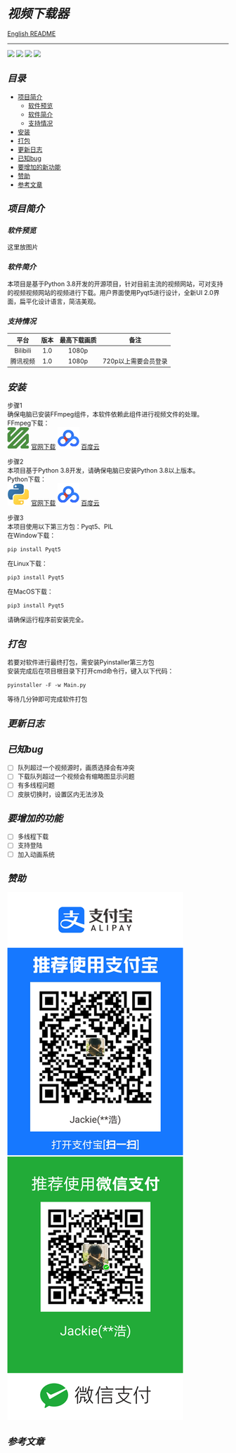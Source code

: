 
# *视频下载器*
[English README]()
***
![](https://img.shields.io/github/release/JackieCooo/VideoDownloader?style=flat-square)
![](https://img.shields.io/github/last-commit/JackieCooo/VideoDownloader?style=flat-square)
![](https://img.shields.io/static/v1?label=Pyqt5&message=v5.14.2&color=blue?style=flat-square)
![](https://img.shields.io/github/license/JackieCooo/VideoDownloader?style=flat-square&color=yellow)

## *目录*
- [项目简介](#项目简介)
    - [软件预览](#软件预览)
    - [软件简介](#软件简介)
    - [支持情况](#支持情况)
- [安装](#安装)
- [打包](#打包)
- [更新日志](#更新日志)
- [已知bug](#已知bug)
- [要增加的新功能](#要增加的新功能)
- [赞助](#赞助)
- [参考文章](#参考文章)

## *项目简介*

### *软件预览*
这里放图片  

### *软件简介*
本项目是基于Python 3.8开发的开源项目，针对目前主流的视频网站，可对支持的视频视频网站的视频进行下载。用户界面使用Pyqt5进行设计，全新UI 2.0界面，扁平化设计语言，简洁美观。

### *支持情况*
|平台|版本|最高下载画质|备注|
|:----:|:----:|:----:|:----:|
|Bilibili|1.0|1080p||
|腾讯视频|1.0|1080p|720p以上需要会员登录|


## *安装*
步骤1  
确保电脑已安装FFmpeg组件，本软件依赖此组件进行视频文件的处理。  
FFmpeg下载：  
![](./README%20icons/ffmepg_logo.png) [官网下载](http://ffmpeg.org/download.html)
![](./README%20icons/baiducloud_logo.png) [百度云]()

步骤2  
本项目基于Python 3.8开发，请确保电脑已安装Python 3.8以上版本。  
Python下载：  
![](./README%20icons/python_logo.png) [官网下载](https://www.python.org/downloads/)
![](./README%20icons/baiducloud_logo.png) [百度云]()  

步骤3  
本项目使用以下第三方包：Pyqt5、PIL  
在Window下载：  
```commandline
pip install Pyqt5
```
在Linux下载：  
```commandline
pip3 install Pyqt5
```
在MacOS下载：  
```commandline
pip3 install Pyqt5
```
请确保运行程序前安装完全。  

## *打包*
若要对软件进行最终打包，需安装Pyinstaller第三方包  
安装完成后在项目根目录下打开cmd命令行，键入以下代码：  
```commandline
pyinstaller -F -w Main.py
```
等待几分钟即可完成软件打包  

## *更新日志*

## *已知bug*
- [ ] 队列超过一个视频源时，画质选择会有冲突
- [ ] 下载队列超过一个视频会有缩略图显示问题
- [ ] 有多线程问题
- [ ] 皮肤切换时，设置区内无法涉及

## *要增加的功能*
- [ ] 多线程下载
- [ ] 支持登陆
- [ ] 加入动画系统

## *赞助*
![支付宝](./icons/Alipay.png)
![微信](./icons/wechat_pay.png)

## *参考文章*
